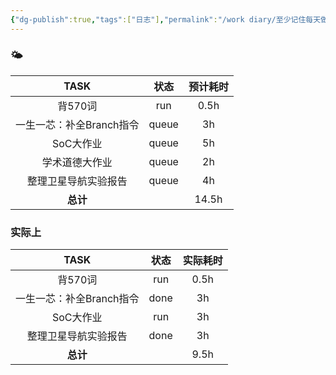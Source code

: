 ```yaml
---
{"dg-publish":true,"tags":["日志"],"permalink":"/work diary/至少记住每天做了什么/2024-05-27：周一/","dgPassFrontmatter":true}
---
```


### 🌤

|      TASK       |  状态   | 预计耗时  |
| :-------------: | :---: | :---: |
|      背570词      |  run  | 0.5h  |
| 一生一芯：补全Branch指令 | queue |  3h   |
|     SoC大作业      | queue |  5h   |
|     学术道德大作业     | queue |  2h   |
|   整理卫星导航实验报告    | queue |  4h   |
|     **总计**      |       | 14.5h |

### 实际上
|      TASK       |  状态  | 实际耗时 |
| :-------------: | :--: | :--: |
|      背570词      | run  | 0.5h |
| 一生一芯：补全Branch指令 | done |  3h  |
|     SoC大作业      | run  |  3h  |
|   整理卫星导航实验报告    | done |  3h  |
|     **总计**      |      | 9.5h |
